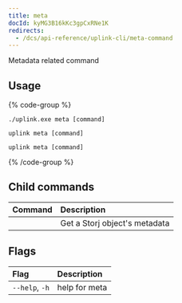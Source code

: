 ```yaml
---
title: meta
docId: kyMG3B16kKc3gpCxRNe1K
redirects:
  - /dcs/api-reference/uplink-cli/meta-command
---
```


Metadata related command

## Usage

{% code-group %}

```windows
./uplink.exe meta [command]
```

```linux
uplink meta [command]
```

```macos
uplink meta [command]
```

{% /code-group %}

## Child commands

| Command                               | Description                   |
| :------------------------------------ | :---------------------------- |
| [](docId:0u8rcWLCr1hwNmWRnyvgn)&#x20; | Get a Storj object's metadata |

## Flags

| Flag           | Description   |
| :------------- | :------------ |
| `--help`, `-h` | help for meta |
